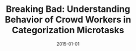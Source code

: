 ---
title: "Breaking Bad: Understanding Behavior of Crowd Workers in Categorization Microtasks"
authors: "Gadiraju, Ujwal; Siehndel, Patrick; Fetahu, Besnik; Kawase, Ricardo"
collection: publications
permalink: /publication/2015-DBLP_conf_ht_GadirajuSFK15
date: 2015-01-01
venue: "Proceedings of the 26th ACM Conference on Hypertext  &  Social Media, HT 2015, Guzelyurt, TRNC, Cyprus, September 1-4, 2015"
---
